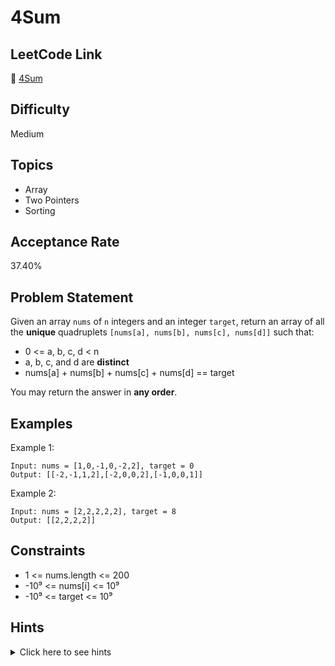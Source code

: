 # 4Sum

## LeetCode Link
🔗 [4Sum](https://leetcode.com/problems/4sum)

## Difficulty
Medium

## Topics
- Array
- Two Pointers
- Sorting

## Acceptance Rate
37.40%

## Problem Statement
Given an array `nums` of `n` integers and an integer `target`, return an array of all the **unique** quadruplets `[nums[a], nums[b], nums[c], nums[d]]` such that:

- 0 <= a, b, c, d < n
- a, b, c, and d are **distinct**
- nums[a] + nums[b] + nums[c] + nums[d] == target

You may return the answer in **any order**.

## Examples
Example 1:
```
Input: nums = [1,0,-1,0,-2,2], target = 0
Output: [[-2,-1,1,2],[-2,0,0,2],[-1,0,0,1]]
```

Example 2:
```
Input: nums = [2,2,2,2,2], target = 8
Output: [[2,2,2,2]]
```

## Constraints
- 1 <= nums.length <= 200
- -10⁹ <= nums[i] <= 10⁹
- -10⁹ <= target <= 10⁹

## Hints
<details>
<summary>Click here to see hints</summary>

1. Sort the array to handle duplicates and make the solution more efficient
2. Use two pointers technique after fixing two numbers
3. Be careful about integer overflow when summing four numbers
4. Skip duplicate values to avoid duplicate quadruplets

</details>
